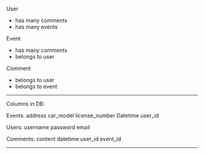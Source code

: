 User
 - has many comments
 - has many events

 Event
 - has many comments
 - belongs to user

 Comment
 - belongs to user
 - belongs to event


---------------
Columns in DB:

Events:
address
car_model
license_number
Datetime
user_id

Users:
username
password
email

Comments:
content
datetime
user_id
event_id


--------------


